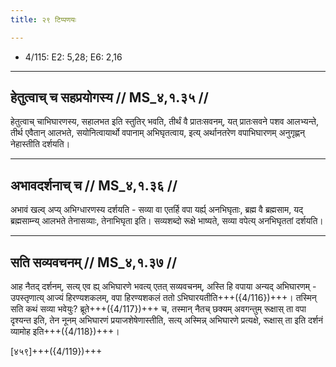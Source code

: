 ```yaml
---
title: २९ टिप्पणयः

---
```

- 4/115: E2: 5,28; E6: 2,16

____________________________________________


## हेतुत्वाच् च सहप्रयोगस्य // MS_४,१.३५ //

हेतुत्वाच् चाभिघारणस्य, सहालभत इति स्तुतिर् भवति, तीर्थं वै प्रातःसवनम्, यत् प्रातःसवने पशव आलभ्यन्ते, तीर्थ एवैतान् आलभते, सयोनित्वायार्थो वपानाम् अभिघृतत्वाय, इत्य् अर्थानतरेण वपाभिघारणम् अनुगृह्णन् नेहास्तीति दर्शयति।


____________________________________________


## अभावदर्शनाच् च // MS_४,१.३६ //

अभावं खल्व् अप्य् अभिग्धारणस्य दर्शयति - सव्या वा एतर्हि वपा यर्ह्य् अनभिघृताः, ब्रह्म वै ब्रह्मसाम, यद् ब्रह्मसाम्न्य् आलभते तेनासव्याः, तेनाभिघृता इति। सव्यशब्दो रूक्षे भाष्यते, सव्या वपेत्य् अनभिघृततां दर्शयति।


____________________________________________


## सति सव्यवचनम् // MS_४,१.३७ //

आह नैतद् दर्शनम्, सत्य् एव ह्य् अभिघारणे भवत्य् एतत् सव्यवचनम्, अस्ति हि वपाया अन्यद् अभिघारणम् - उपस्तृणात्य् आज्यं हिरण्यशकलम्, वपा हिरण्यशकलं ततो ऽभिघारयतीति+++({4/116})+++। तस्मिन् सति कथं सव्या भवेयुः? ब्रूते+++({4/117})+++ च, तस्मान् नैतच् छक्यम् अवगन्तुम् रूक्षास् ता वपा दृश्यन्त इति, तेन नूनम् अभिघारणं प्रयाजशेषेणास्तीति, सत्य् अस्मिन्न् अभिघारणे प्रत्यक्षे, रूक्षास् ता इति दर्शनं व्यामोह इति+++({4/118})+++।

[४५९]+++({4/119})+++